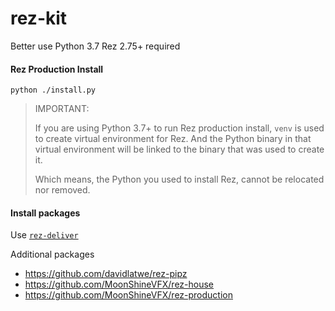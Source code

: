 # rez-kit

Better use Python 3.7
Rez 2.75+ required

#### Rez Production Install

```shell
python ./install.py
```

> IMPORTANT:
>
> If you are using Python 3.7+ to run Rez production install, `venv` is used to create virtual environment for Rez. And the Python binary in that virtual environment will be linked to the binary that was used to create it.
> 
> Which means, the Python you used to install Rez, cannot be relocated nor removed.


#### Install packages

Use [`rez-deliver`](https://github.com/davidlatwe/rez-deliver)

Additional packages

* https://github.com/davidlatwe/rez-pipz
* https://github.com/MoonShineVFX/rez-house
* https://github.com/MoonShineVFX/rez-production
